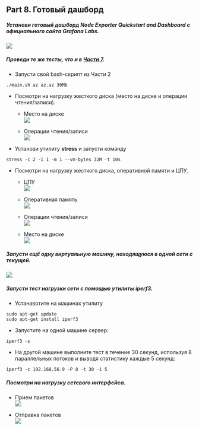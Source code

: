 ## Part 8. Готовый дашборд

##### Установи готовый дашборд *Node Exporter Quickstart and Dashboard* с официального сайта **Grafana Labs**.
![](images/custom-dashboard.png)

##### Проведи те же тесты, что и в [Части 7](#part-7-prometheus-и-grafana).

* Запусти свой bash-скрипт из Части 2
```
./main.sh az az.az 30Mb
```
* Посмотри на нагрузку жесткого диска (место на диске и операции чтения/записи).

    * Место на диске<br>
    ![](images/disk-space-usage.png)

    * Операции чтения/записи<br>
    ![](images/disk-i-o.png)

* Установи утилиту **stress** и запусти команду
```
stress -c 2 -i 1 -m 1 --vm-bytes 32M -t 10s
```
* Посмотри на нагрузку жесткого диска, оперативной памяти и ЦПУ.
    
    * ЦПУ<br>
        ![](images/cpu-usage.png)
    
    * Оперативная память<br>
         ![](images/ram.png)

    * Операции чтения/записи<br>
         ![](images/disk-i-o-1.png)
    
    * Место на диске<br>
         ![](images/disk-space-usage-1.png)      

##### Запусти ещё одну виртуальную машину, находящуюся в одной сети с текущей.
![](images/two-vm.png)   
##### Запусти тест нагрузки сети с помощью утилиты **iperf3**.
 * Устанавотите на машинах утилиту
```
sudo apt-get update
sudo apt-get install iperf3

```

* Запустите на одной машине сервер:
```
iperf3 -s
```

* На другой машине выполните тест в течение 30 секунд, используя 8 параллельных потоков и выводя статистику каждые 5 секунд:
```
iperf3 -c 192.168.56.9 -P 8 -t 30 -i 5
```

##### Посмотри на нагрузку сетевого интерфейса.

* Прием пакетов<br>
![](images/network-r.png) 

* Отправка пакетов<br>
![](images/network-t.png)  